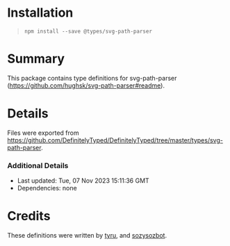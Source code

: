 # Installation
> `npm install --save @types/svg-path-parser`

# Summary
This package contains type definitions for svg-path-parser (https://github.com/hughsk/svg-path-parser#readme).

# Details
Files were exported from https://github.com/DefinitelyTyped/DefinitelyTyped/tree/master/types/svg-path-parser.

### Additional Details
 * Last updated: Tue, 07 Nov 2023 15:11:36 GMT
 * Dependencies: none

# Credits
These definitions were written by [tyru](https://github.com/tyru), and [sozysozbot](https://github.com/sozysozbot).
